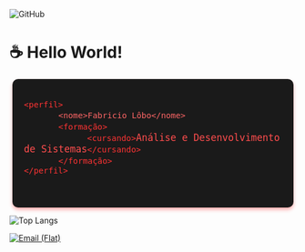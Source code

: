![GitHub](https://img.shields.io/badge/GitHub-Techi--fl-181717?logo=github&style=social)

# ☕ Hello World! 

<div style="background-color: #1a1a1a; padding: 20px; border-radius: 10px; max-width: 90%; margin: auto; font-family: 'Courier New', monospace; color: #ff4d4d; box-shadow: 0 4px 6px rgba(255, 0, 0, 0.3);">
  <pre style="font-size: 1.2em; white-space: pre-wrap; word-wrap: break-word;">
<code style="color: #ff3333;">&lt;perfil&gt;</code>
      <code style="color: #ff6666;">&lt;nome&gt;Fabricio Lôbo&lt;/nome&gt;</code>
      <code style="color: #ff3333;">&lt;formação&gt;</code>
           <code style="color: #ff3333;">&lt;cursando&gt;</code>Análise e Desenvolvimento de Sistemas<code style="color: #ff3333;">&lt;/cursando&gt;</code>
      <code style="color: #ff3333;">&lt;/formação&gt;</code>
<code style="color: #ff3333;">&lt;/perfil&gt;</code>
  </pre>
</div>

![Top Langs](https://github-readme-stats.vercel.app/api/top-langs/?username=Techi-fl&layout=compact)




<a href="mailto:fabricioloboxyz@gmail.com">
  <img src="https://img.shields.io/badge/Email-D14836?style=flat&logo=gmail&logoColor=white" alt="Email (Flat)">
</a>




